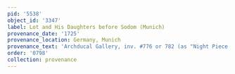 ```yaml
---
pid: '5538'
object_id: '3347'
label: Lot and His Daughters before Sodom (Munich)
provenance_date: '1725'
provenance_location: Germany, Munich
provenance_text: 'Archducal Gallery, inv. #776 or 782 (as "Night Piece by Peter Brueghel")'
order: '0798'
collection: provenance
---
```

